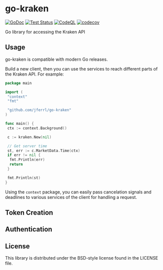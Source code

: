 # go-kraken

[![GoDoc](https://img.shields.io/static/v1?label=godoc&message=reference&color=blue)](https://pkg.go.dev/github.com/jferrl/go-kraken)
[![Test Status](https://github.com/jferrl/go-kraken/workflows/tests/badge.svg)](https://github.com/jferrl/go-kraken/actions?query=workflow%3Atests)
[![CodeQL](https://github.com/jferrl/go-kraken/workflows/CodeQL/badge.svg)](https://github.com/jferrl/go-kraken/actions?query=workflow%3ACodeQL)
[![codecov](https://codecov.io/gh/jferrl/go-kraken/branch/main/graph/badge.svg?token=68I4BZF235)](https://codecov.io/gh/jferrl/go-kraken)

Go library for accessing the Kraken API

## Usage

go-kraken is compatible with modern Go releases.

Build a new client, then you can use the services to reach different parts of the Kraken API. For example:

```go
package main

import (
 "context"
 "fmt"

 "github.com/jferrl/go-kraken"
)

func main() {
 ctx := context.Background()

 c := kraken.New(nil)

 // Get server time
 st, err := c.MarketData.Time(ctx)
 if err != nil {
  fmt.Println(err)
  return
 }

 fmt.Println(st)
}
```

Using the `context` package, you can easily pass cancelation signals and
deadlines to various services of the client for handling a request.

## Token Creation

## Authentication

## License

This library is distributed under the BSD-style license found in the LICENSE file.
